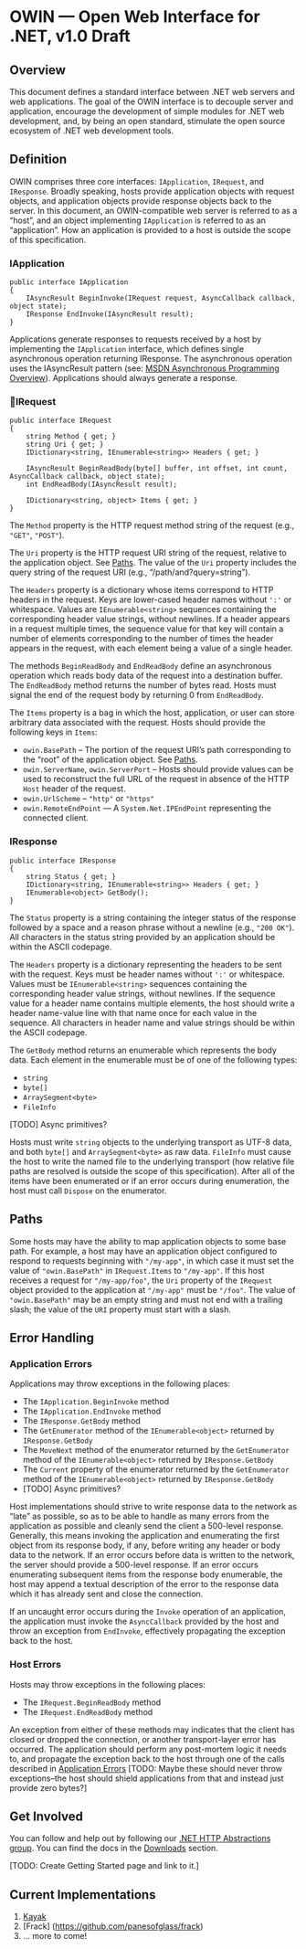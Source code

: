 # OWIN — Open Web Interface for .NET, v1.0 Draft 

## Overview

This document defines a standard interface between .NET web servers and web applications. The goal of the OWIN interface is to decouple server and application, encourage the development of simple modules for .NET web development, and, by being an open standard, stimulate the open source ecosystem of .NET web development tools.

## Definition

OWIN comprises three core interfaces: `IApplication`, `IRequest`, and `IResponse`. Broadly speaking, hosts provide application objects with request objects, and application objects provide response objects back to the server. In this document, an OWIN-compatible web server is referred to as a “host”, and an object implementing `IApplication` is referred to as an “application”. How an application is provided to a host is outside the scope of this specification.

<a name="IApplication"></a>
### IApplication

    public interface IApplication
    {
        IAsyncResult BeginInvoke(IRequest request, AsyncCallback callback, object state);
        IResponse EndInvoke(IAsyncResult result);
    }

Applications generate responses to requests received by a host by implementing the `IApplication` interface, which defines single asynchronous operation returning IResponse. The asynchronous operation uses the IAsyncResult pattern (see: [MSDN Asynchronous Programming Overview](http://msdn.microsoft.com/en-us/library/ms228963.aspx)). Applications should always generate a response. 

<a name="IRequest"></a>
### IRequest

    public interface IRequest
    {
        string Method { get; }
        string Uri { get; }
        IDictionary<string, IEnumerable<string>> Headers { get; }

        IAsyncResult BeginReadBody(byte[] buffer, int offset, int count, AsyncCallback callback, object state);
        int EndReadBody(IAsyncResult result);

        IDictionary<string, object> Items { get; }
    }

The `Method` property is the HTTP request method string of the request (e.g., `"GET"`, `"POST"`).

The `Uri` property is the HTTP request URI string of the request, relative to the application object. See [Paths](#Paths). The value of the `Uri` property includes the query string of the request URI (e.g., “/path/and?query=string”).  

The `Headers` property is a dictionary whose items correspond to HTTP headers in the request. Keys are lower-cased header names without `':'` or whitespace. Values are `IEnumerable<string>` sequences containing the corresponding header value strings, without newlines. If a header appears in a request multiple times, the sequence value for that key will contain a number of elements corresponding to the number of times the header appears in the request, with each element being a value of a single header.

The methods `BeginReadBody` and `EndReadBody` define an asynchronous operation which reads body data of the request into a destination buffer. The `EndReadBody` method returns the number of bytes read. Hosts must signal the end of the request body by returning 0 from `EndReadBody`.

The `Items` property is a bag in which the host, application, or user can store arbitrary data associated with the request. Hosts should provide the following keys in `Items`:

- `owin.BasePath` – The portion of the request URI’s path corresponding to the “root” of the application object. See [Paths](#Paths).
- `owin.ServerName`, `owin.ServerPort` – Hosts should provide values can be used to reconstruct the full URL of the request in absence of the HTTP `Host` header of the request.
- `owin.UrlScheme` – `"http"` or `"https"`
- `owin.RemoteEndPoint` — A `System.Net.IPEndPoint` representing the connected client.

<a name="IResponse"></a>
### IResponse

    public interface IResponse
    {
        string Status { get; }
        IDictionary<string, IEnumerable<string>> Headers { get; }
        IEnumerable<object> GetBody();
    }

The `Status` property is a string containing the integer status of the response followed by a space and a reason phrase without a newline (e.g., `"200 OK"`). All characters in the status string provided by an application should be within the ASCII codepage.

The `Headers` property is a dictionary representing the headers to be sent with the request. Keys must be header names without `':'` or whitespace. Values must be `IEnumerable<string>` sequences containing the corresponding header value strings, without newlines. If the sequence value for a header name contains multiple elements, the host should write a header name-value line with that name once for each value in the sequence. All characters in header name and value strings should be within the ASCII codepage.

The `GetBody` method returns an enumerable which represents the body data. Each element in the enumerable must be of one of the following types:

- `string`
- `byte[]` 
- `ArraySegment<byte>`
- `FileInfo`

[TODO] Async primitives?

Hosts must write `string` objects to the underlying transport as UTF-8 data, and both `byte[]` and `ArraySegment<byte>` as raw data. `FileInfo` must cause the host to write the named file to the underlying transport (how relative file paths are resolved is outside the scope of this specification). After all of the items have been enumerated or if an error occurs during enumeration, the host must call `Dispose` on the enumerator.

<a name="Paths"></a>
## Paths

Some hosts may have the ability to map application objects to some base path. For example, a host may have an application object configured to respond to requests beginning with `"/my-app"`, in which case it must set the value of `"owin.BasePath"` in `IRequest.Items` to `"/my-app"`. If this host receives a request for `"/my-app/foo"`, the `Uri` property of the `IRequest` object provided to the application at `"/my-app"` must be `"/foo"`. The value of `"owin.BasePath"` may be an empty string and must not end with a trailing slash; the value of the `URI` property must start with a slash.

<a name="ErrorHandling"></a>
## Error Handling

<a name="ApplicationErrors"></a>
### Application Errors

Applications may throw exceptions in the following places:

- The `IApplication.BeginInvoke` method
- The `IApplication.EndInvoke` method
- The `IResponse.GetBody` method
- The `GetEnumerator` method of the `IEnumerable<object>` returned by `IResponse.GetBody`
- The `MoveNext` method of the enumerator returned by the `GetEnumerator` method of the `IEnumerable<object>` returned by `IResponse.GetBody`
- The `Current` property of the enumerator returned by the `GetEnumerator` method of the `IEnumerable<object>` returned by `IResponse.GetBody`
- [TODO] Async primitives?

Host implementations should strive to write response data to the network as “late” as possible, so as to be able to handle as many errors from the application as possible and cleanly send the client a 500-level response. Generally, this means invoking the application and enumerating the first object from its response body, if any, before writing any header or body data to the network. If an error occurs before data is written to the network, the server should provide a 500-level response. If an error occurs enumerating subsequent items from the response body enumerable, the host may append a textual description of the error to the response data which it has already sent and close the connection.

If an uncaught error occurs during the `Invoke` operation of an application, the application must invoke the `AsyncCallback` provided by the host and throw an exception from `EndInvoke`, effectively propagating the exception back to the host.

<a name="HostErrors"></a>
### Host Errors

Hosts may throw exceptions in the following places:

- The `IRequest.BeginReadBody` method
- The `IRequest.EndReadBody` method

An exception from either of these methods may indicates that the client has closed or dropped the connection, or another transport-layer error has occurred. The application should perform any post-mortem logic it needs to, and propagate the exception back to the host through one of the calls described in [Application Errors](#ApplicationErrors) [TODO: Maybe these should never throw exceptions–the host should shield applications from that and instead just provide zero bytes?]

## Get Involved

You can follow and help out by following our [.NET HTTP Abstractions group](http://groups.google.com/group/net-http-abstractions). You can find the docs in the [Downloads](https://github.com/owin/owin/archives/master) section.

[TODO: Create Getting Started page and link to it.]

## Current Implementations

1. [Kayak](http://kayakhttp.com/)
1. [Frack] (https://github.com/panesofglass/frack)
1. ... more to come!
